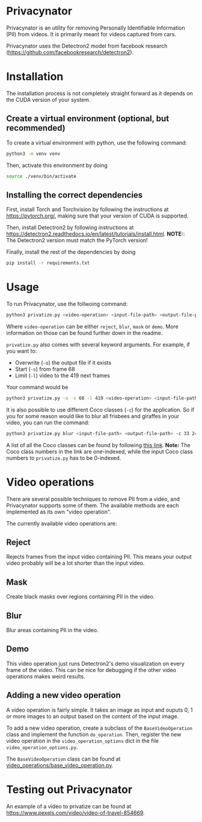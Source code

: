# Privacynator
Privacynator is an utility for removing Personally Identifiable Information (PII) from videos. It is primarily meant for videos captured from cars.

Privacynator uses the Detectron2 model from facebook research (<https://github.com/facebookresearch/detectron2>).

# Installation
The installation process is not completely straight forward as it depends on the CUDA version of your system.
## Create a virtual environment (optional, but recommended)
To create a virtual environment with python, use the following command:
``` sh
python3 -m venv venv
```

Then, activate this environment by doing
``` sh
source ./venv/bin/activate
```

## Installing the correct dependencies
First, install Torch and Torchvision by following the instructions at <https://pytorch.org/>, making sure that your version of CUDA is supported.

Then, install Detectron2 by following instructions at <https://detectron2.readthedocs.io/en/latest/tutorials/install.html>. **NOTE:**: The Detectron2 version must match the PyTorch version!

Finally, install the rest of the dependencies by doing
``` sh
pip install -r requirements.txt
```

# Usage
To run Privacynator, use the follwoing command:
``` sh
python3 privatize.py <video-operation> <input-file-path> <output-file-path>
```

Where `video-operation` can be either `reject`, `blur`, `mask` or `demo`. More information on those can be found further down in the readme.

`privatize.py` also comes with several keyword arguments. For example, if you want to:
- Overwrite (`-o`) the output file if it exists
- Start (`-s`) from frame 68
- Limit (`-l`) video to the 419 next frames

Your command would be
``` sh
python3 privatize.py -o -s 68 -l 419 <video-operation> <input-file-path> <output-file-path>
```

It is also possible to use different Coco classes (`-c`) for the application. So if you for some reason would like to blur all frisbees and giraffes in your video, you can run the command:

``` sh
python3 privatize.py blur <input-file-path> <output-file-path> -c 33 24
```

A list of all the Coco classes can be found by following [this link](https://tech.amikelive.com/node-718/what-object-categories-labels-are-in-coco-dataset/). **Note:** The Coco class numbers in the link are one-indexed, while the input Coco class numbers to `privatize.py` has to be 0-indexed.

# Video operations
There are several possible techniques to remove PII from a video, and Privacynator supports some of them. The available methods are each implemented as its own "video operation".

The currently available video operations are:
## Reject
Rejects frames from the input video containing PII. This means your output video probably will be a lot shorter than the input video.

## Mask
Create black masks over regions containing PII in the video.

## Blur
Blur areas containing PII in the video.

## Demo
This video operation just runs Detectron2's demo visualization on every frame of the video. This can be nice for debugging if the other video operations makes weird results.

## Adding a new video operation
A video operation is fairly simple. It takes an image as input and ouputs 0, 1 or more images to an output based on the content of the input image.

To add a new video operation, create a subclass of the `BaseVideoOperation` class and implement the function `do_operation`. Then, register the new video operation in the `video_operation_options` dict in the file `video_operation_options.py`.

The `BaseVideoOperation` class can be found at [video_operations/base_video_operation.py](video_operations/base_video_operation.py).

# Testing out Privacynator
An example of a video to privatize can be found at <https://www.pexels.com/video/video-of-travel-854669>.
